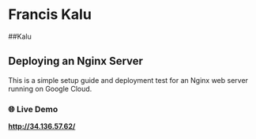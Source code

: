 # Francis Kalu

##Kalu

## Deploying an Nginx Server

This is a simple setup guide and deployment test for an Nginx web server running on Google Cloud.

### 🌐 Live Demo
**http://34.136.57.62/**
